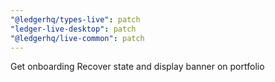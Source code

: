 ```yaml
---
"@ledgerhq/types-live": patch
"ledger-live-desktop": patch
"@ledgerhq/live-common": patch
---
```


Get onboarding Recover state and display banner on portfolio
